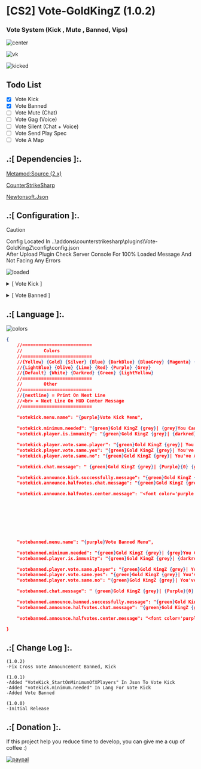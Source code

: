 # [CS2] Vote-GoldKingZ (1.0.2)

### Vote System (Kick , Mute , Banned, Vips)


![center](https://github.com/oqyh/cs2-Vote-GoldKingZ/assets/48490385/16a5904b-d618-4082-8678-ddbf7f42dce4)

![vk](https://github.com/oqyh/cs2-Vote-GoldKingZ/assets/48490385/45e3352d-7b9d-4d56-810e-df7efba9ca3d)

![kicked](https://github.com/oqyh/cs2-Vote-GoldKingZ/assets/48490385/1034a12f-91b2-4d67-8775-bf180c5d6839)


## Todo List

- [x] Vote Kick 
- [x] Vote Banned
- [ ] Vote Mute (Chat)
- [ ] Vote Gag (Voice)
- [ ] Vote Silent (Chat + Voice)
- [ ] Vote Send Play Spec
- [ ] Vote A Map

## .:[ Dependencies ]:.
[Metamod:Source (2.x)](https://www.sourcemm.net/downloads.php/?branch=master)

[CounterStrikeSharp](https://github.com/roflmuffin/CounterStrikeSharp/releases)

[Newtonsoft.Json](https://www.nuget.org/packages/Newtonsoft.Json)




## .:[ Configuration ]:.

> [!CAUTION]
> Config Located In ..\addons\counterstrikesharp\plugins\Vote-GoldKingZ\config\config.json                                           
> After Upload Plugin Check Server Console For 100% Loaded Message And Not Facing Any Errors                                          
>                                                                                      
> ![loaded](https://github.com/oqyh/cs2-Vote-GoldKingZ/assets/48490385/18b78f36-7129-494c-8e0d-655609d3bd06)

<p><details><summary> [ Vote Kick ] </summary>

```json
{
  //After Kicking Player Which Method Do You Like
  //VoteKick_Mode (0) = Disable
  //VoteKick_Mode (1) = Kick Only
  //VoteKick_Mode (2) = Kick And Restrict SteamID From Joining
  //VoteKick_Mode (3) = Kick And Restrict IpAddress From Joining
  //VoteKick_Mode (4) = Kick And Restrict SteamID And IpAddress From Joining
  "VoteKick_Mode": 2,
  
  //If Vote Pass How Many In Mins Should Kicked Player Wait To Join Back
  "VoteKick_TimeInMins": 5,

  //Minimum Of Players To Start Vote Kick
  "VoteKick_StartOnMinimumOfXPlayers": 5,

  //Rest And Cancel AfterKickGivePlayerXMinsFromJoining On Map Change
  "VoteKick_AllowKickedPlayersToJoinOnMapChange": false,
  
  //VoteKick_TeamOnly (false) = Cross Teams Voting
  //VoteKick_TeamOnly (true) = Vote On Team Side Only
  "VoteKick_TeamOnly": false,
  
  //Vote Percentage To Pass The Vote 6 means 0.6 || 5 means 0.5 Half
  "VoteKick_Percentage": 6,
  
  //If Vote Reach Half Depend Percentage On VoteKick_Percentage Do You Want Annoce Player To Vote shortcut Depend [VoteKick_CommandsOnHalfVoteAccept] And [VoteKick_CommandsOnHalfVoteRefuse] To Kick Player Announced
  "VoteKick_CenterMessageAnnouncementOnHalfVotes": true,
  
  //If VoteKick_CenterMessageAnnouncementOnHalfVotes Enabled How Many In Secs To Show Message
  "VoteKick_CenterMessageAnnouncementTimer": 25,
  
  //Enable Punishment Only Who Try To Evasion VoteKick_Mode Only Works 2 to 4
  "VoteKick_EvasionPunishment": false,
  
  //If VoteKick_EvasionPunishment Enabled How Many In Mins Give Extra For Evasion Punishment
  "VoteKick_EvasionPunishmentTimeInMins": 10,

  //Commands Ingame
  "VoteKick_CommandsToVote": "!votekick,!kick,!vk",
  "VoteKick_CommandsOnHalfVoteAccept": "!yes,yes,!y,y",
  "VoteKick_CommandsOnHalfVoteRefuse": "!no,no,!n,n",

  //Immunity From Getting Vote To Kick
  "VoteKick_ImmunityGroups": "@css/root,@css/admin,@css/vip,#css/admin,#css/vip",
  
}
```

</details>
</p>


<p><details><summary> [ Vote Banned ] </summary>

```json
{
  //After Banned Player Which Method Do You Like
  //VoteBanned_Mode (0) = Disable
  //VoteBanned_Mode (1) = Banned And Restrict SteamID From Joining
  //VoteBanned_Mode (2) = Banned And Restrict IpAddress From Joining
  //VoteBanned_Mode (3) = Banned And Restrict SteamID And IpAddress From Joining
  "VoteBanned_Mode": 0,
  
  //If Vote Pass How Many In Days Should Kicked Player Wait To Join Back
  "VoteBanned_TimeInDays": 5,

  //Minimum Of Players To Start Vote Kick
  "VoteBanned_StartOnMinimumOfXPlayers": 5,

  //VoteBanned_TeamOnly (false) = Cross Teams Voting
  //VoteBanned_TeamOnly (true) = Vote On Team Side Only
  "VoteBanned_TeamOnly": false,
  
  //Vote Percentage To Pass The Vote 6 means 0.6 || 5 means 0.5 Half
  "VoteBanned_Percentage": 6,
  
  //If Vote Reach Half Depend Percentage On VoteBanned_Percentage Do You Want Annoce Player To Vote shortcut Depend [VoteBanned_CommandsOnHalfVoteAccept] And [VoteBanned_CommandsOnHalfVoteRefuse] To Banned Player Announced
  "VoteBanned_CenterMessageAnnouncementOnHalfVotes": true,
  
  //If VoteBanned_CenterMessageAnnouncementOnHalfVotes Enabled How Many In Secs To Show Message
  "VoteBanned_CenterMessageAnnouncementTimer": 25,
  
  //Enable Punishment Only Who Try To Evasion VoteBanned_Mode Only Works 2 to 4
  "VoteBanned_EvasionPunishment": false,
  
  //If VoteBanned_EvasionPunishment Enabled How Many In Days Give Extra For Evasion Punishment
  "VoteBanned_EvasionPunishmentTimeInDays": 10,

  //Commands Ingame
  "VoteBanned_CommandsToVote": "!votebanned,!banned,!vb",
  "VoteBanned_CommandsOnHalfVoteAccept": "!yes,yes,!y,y",
  "VoteBanned_CommandsOnHalfVoteRefuse": "!no,no,!n,n",

  //Immunity From Getting Vote To Banned
  "VoteBanned_ImmunityGroups": "@css/root,@css/admin,@css/vip,#css/admin,#css/vip",
}
```

</details>
</p>

## .:[ Language ]:.

![colors](https://github.com/oqyh/cs2-vote-kick/assets/48490385/617503c9-fe77-480d-9ce2-fca5299cdcd5)


```json
{
    //==========================
    //        Colors
    //==========================
    //{Yellow} {Gold} {Silver} {Blue} {DarkBlue} {BlueGrey} {Magenta} {LightRed}
    //{LightBlue} {Olive} {Lime} {Red} {Purple} {Grey}
    //{Default} {White} {Darkred} {Green} {LightYellow}
    //==========================
    //        Other
    //==========================
    //{nextline} = Print On Next Line
	//<br> = Next Line On HUD Center Message
    //==========================
	
    "votekick.menu.name": "{purple}Vote Kick Menu",

    "votekick.minimum.needed": "{green}Gold KingZ {grey}| {grey}You Cant Start Vote Kick You Need Minimum {lime}{0} {grey}Players",    //{0} Players Needed
    "votekick.player.is.immunity": "{green}Gold KingZ {grey}| {darkred}Vote Failed On {Purple}{0} {darkred}You Cant Vote Kick VIPs",    //{0} Vip PlayerName 

    "votekick.player.vote.same.player": "{green}Gold KingZ {grey}| You've Already Voted To Kick {Purple}{0} {grey}[ {Olive}{1} {grey}/ {Olive}{2} {grey}]",    //{0} PlayerName Vote On - {1} Votes - {2} Needed
    "votekick.player.vote.same.yes": "{green}Gold KingZ {grey}| You've Already Voted {lime}Yes {grey}To {Purple}{0} {grey}[ {Olive}{1} {grey}/ {Olive}{2} {grey}]",    //{0} PlayerName Vote On - {1} Votes - {2} Needed
    "votekick.player.vote.same.no": "{green}Gold KingZ {grey}| You've Already Voted {red}No {grey}To {Purple}{0} {grey}[ {Olive}{1} {grey}/ {Olive}{2} {grey}]",    //{0} PlayerName Vote On - {1} Votes - {2} Needed

    "votekick.chat.message": " {green}Gold KingZ {grey}| {Purple}{0} {grey}Wanted To Kick {Magenta}{1} {grey}[ {Olive}{2} {grey}/ {Olive}{3} {grey}]",    //{0} PlayerName Rock The Vote - {1} PlayerName Vote On - {1} Votes - {2} Needed

    "votekick.announce.kick.successfully.message": "{green}Gold KingZ {grey}| Vote Successfully, {Purple}{0} {grey}Has Been Kicked",    //{0} PlayerName Kicked
    "votekick.announce.halfvotes.chat.message": "{green}Gold KingZ {grey}| Votes Reached Half Type {yellow}!yes {grey}/ {yellow}!y {grey}Or {red}!no {grey}/ {red}!n {grey}To Vote Kick",

    "votekick.announce.halfvotes.center.message": "<font color='purple'>Vote Reach Half</font> <font color='darkred'>{0} Secs</font> <br> <font color='grey'>Kick player: </font> <font color='lightblue'>{1} ?</font> <br> <font class='fontSize-l' color='green'> [ {2} / {3} ] </font> <br> <font color='grey'>To Kick Say</font> <font color='yellow'>!yes</font><font color='grey'>/</font><font color='yellow'>!y</font> <br> <font color='grey'>To Remove Kick Say</font> <font color='yellow'>!no</font><font color='grey'>/</font><font color='yellow'>!n</font>",    // {0} Timer - {1} PlayerName Vote On - {2} Votes - {3} Needed


    



    

    "votebanned.menu.name": "{purple}Vote Banned Menu",

    "votebanned.minimum.needed": "{green}Gold KingZ {grey}| {grey}You Cant Start Vote Banned You Need Minimum {lime}{0} {grey}Players",    //{0} Players Needed
    "votebanned.player.is.immunity": "{green}Gold KingZ {grey}| {darkred}Vote Failed On {Purple}{0} {darkred}You Cant Vote Banned VIPs",    //{0} Vip PlayerName 

    "votebanned.player.vote.same.player": "{green}Gold KingZ {grey}| You've Already Voted To Banned {Purple}{0} {grey}[ {Olive}{1} {grey}/ {Olive}{2} {grey}]",    //{0} PlayerName Vote On - {1} Votes - {2} Needed
    "votebanned.player.vote.same.yes": "{green}Gold KingZ {grey}| You've Already Voted {lime}Yes {grey}To {Purple}{0} {grey}[ {Olive}{1} {grey}/ {Olive}{2} {grey}]",    //{0} PlayerName Vote On - {1} Votes - {2} Needed
    "votebanned.player.vote.same.no": "{green}Gold KingZ {grey}| You've Already Voted {red}No {grey}To {Purple}{0} {grey}[ {Olive}{1} {grey}/ {Olive}{2} {grey}]",    //{0} PlayerName Vote On - {1} Votes - {2} Needed

    "votebanned.chat.message": " {green}Gold KingZ {grey}| {Purple}{0} {grey}Wanted To Banned {Magenta}{1} {grey}[ {Olive}{2} {grey}/ {Olive}{3} {grey}]",    //{0} PlayerName Rock The Vote - {1} PlayerName Vote On - {1} Votes - {2} Needed

    "votebanned.announce.banned.successfully.message": "{green}Gold KingZ {grey}| Vote Successfully, {Purple}{0} {grey}Has Been Banned",    //{0} PlayerName Banned
    "votebanned.announce.halfvotes.chat.message": "{green}Gold KingZ {grey}| Votes Reached Half Type {yellow}!yes {grey}/ {yellow}!y {grey}Or {red}!no {grey}/ {red}!n {grey}To Vote Banned",

    "votebanned.announce.halfvotes.center.message": "<font color='purple'>Vote Reach Half</font> <font color='darkred'>{0} Secs</font> <br> <font color='red'>Banned player: </font> <font color='lightblue'>{1} ?</font> <br> <font class='fontSize-l' color='green'> [ {2} / {3} ] </font> <br> <font color='grey'>To Banned Say</font> <font color='yellow'>!yes</font><font color='grey'>/</font><font color='yellow'>!y</font> <br> <font color='grey'>To Remove Banned Say</font> <font color='yellow'>!no</font><font color='grey'>/</font><font color='yellow'>!n</font>"    // {0} Timer - {1} PlayerName Vote On - {2} Votes - {3} Needed

}
```

## .:[ Change Log ]:.
```
(1.0.2)
-Fix Cross Vote Announcement Banned, Kick

(1.0.1)
-Added "VoteKick_StartOnMinimumOfXPlayers" In Json To Vote Kick
-Added "votekick.minimum.needed" In Lang For Vote Kick
-Added Vote Banned

(1.0.0)
-Initial Release
```

## .:[ Donation ]:.

If this project help you reduce time to develop, you can give me a cup of coffee :)

[![paypal](https://www.paypalobjects.com/en_US/i/btn/btn_donateCC_LG.gif)](https://paypal.me/oQYh)
